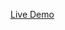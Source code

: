 [Live Demo](https://docs.google.com/spreadsheets/d/1GZGeEu-PmR-CdLoLKs3_Ks86Hy-IdC76eCdhTU8dMKg/edit?usp=sharing)
